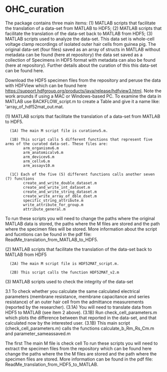 # OHC_curation
The package contains three main items: (1) MATLAB scripts that facilitate the translation of a data-set from MATLAB to HDF5; (2) MATLAB scripts that facilitate the translation of the data-set back to MATLAB from HDF5; (3) MATLAB scripts used to analyze the data-set. This data set is whole-cell voltage clamp recordings of isolated outer hair cells from guinea pig.  The original data-set (four files) saved as an array of structs in MATLAB without metadata can be found (here at repository) the data set saved as a collection of Specimens in HDF5 format with metadata can also be found (here at repository). Further details about the curation of this this data-set can be found here.   

Download the HDF5 specimen files from the repository and peruse the data with HDFView which can be found here https://support.hdfgroup.org/products/java/release/hdfview3.html.  Note the work arounds if using a MAC or Windows-based PC. 
To examine the data in MATLAB use BACKFLOW_script.m to create a Table and give it a name like: 'array_of_hdf52mat_out.mat. 

(1) MATLAB scripts that facilitate the translation of a data-set from MATLAB to HDF5. 

      (1A) The main M script file is curationv5.m.  
      
      (1B) This script calls 5 different functions that represent five arms of the curated data-set. These files are:
            arm_organismv6.m
            arm_anatomicalv6.m
            arm_devicev6.m
            arm_cellv6.m
            arm_assayv10.m
            
      (1C) Each of the five (5) different functions calls another seven (7) functions
            create_and_write_double_dataset.m
            create_and_write_int_dataset.m
            create_and_write_string_dataset.m
            create_write_array_of_dble_dset.m
            specific_string_attribute.m
            write_attribute_for_group.m
            attribute_general.m
To run these scripts you will need to change the paths where the original MATLAB data is stored, the paths where the M files are stored and the path where the specimen files will be stored. More information about the script and fucntions can be found in the pdf file: ReadMe_translation_from_MATLAB_to_HDF5.

(2)  MATLAB scripts that facilitate the translation of the data-set back to MATLAB from HDF5

      (2A) The main M script file is HDF52MAT_script.m.  
      
      (2B) This script calls the function HDF52MAT_v2.m
      
(3) MATLAB scripts used to check the integrity of the data-set

3.1 To check whether you calculate the same calculated electrical parameters (membrane resistance, membrane capacitance and series resistance) of an outer hair cell from the admittance measurements (reported by the researcher).
(3.1A) You will need to translate data from HDF5 to MATLAB (see item 2 above). 
(3.1B) Run check_cell_parameters.m which plots the difference between that reported in the data-set, and that calculated now by the interested user. 
(3.1B) This main script (check_cell_parameters.m) calls the functions calculate_b_Rm_Rs_Cm.m and parameter_sameassaved.m


The first The main M file is check cell
To run these scripts you will need to extract the specimen files from the repository which can be found here change the paths where the the M files are stored and the path where the specimen files are stored. More information can be found in the pdf file: ReadMe_translation_from_HDF5_to_MATLAB.      


